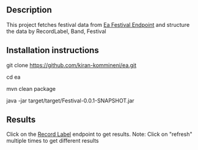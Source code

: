 ## Description

This project fetches festival data from [Ea Festival Endpoint](http://eacodingtest.digital.energyaustralia.com.au/api/v1/festivals) and structure the data by RecordLabel, Band, Festival

## Installation instructions
git clone https://github.com/kiran-kommineni/ea.git

cd ea 

mvn clean package

java -jar target/target/Festival-0.0.1-SNAPSHOT.jar


## Results
Click on the [Record Label](http://localhost:8080/recordlabel/festival) endpoint to get results. 
Note: Click on "refresh" multiple times to get different results
